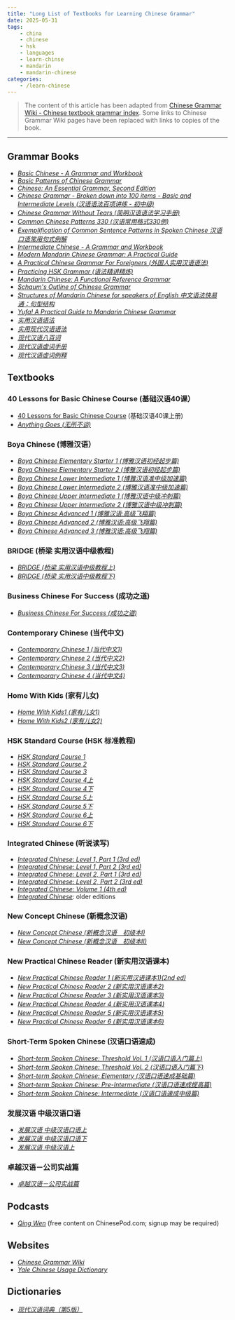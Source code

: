 ```yaml
---
title: "Long List of Textbooks for Learning Chinese Grammar"
date: 2025-05-31
tags:
    - china
    - chinese
    - hsk
    - languages
    - learn-chinse
    - mandarin
    - mandarin-chinese
categories:
    - /learn-chinese
---
```


> The content of this article has been adapted from [Chinese Grammar Wiki - Chinese textbook grammar index](https://resources.allsetlearning.com/chinese/grammar/Chinese_textbook_grammar_index). Some links to Chinese Grammar Wiki pages have been replaced with links to copies of the book. 

---

## Grammar Books

- _[Basic Chinese - A Grammar and Workbook](https://resources.allsetlearning.com/chinese/grammar/Basic_Chinese_-_A_Grammar_and_Workbook "Basic Chinese - A Grammar and Workbook")_ 
- _[Basic Patterns of Chinese Grammar](https://resources.allsetlearning.com/chinese/grammar/Basic_Patterns_of_Chinese_Grammar "Basic Patterns of Chinese Grammar")_ 
- _[Chinese: An Essential Grammar, Second Edition](https://resources.allsetlearning.com/chinese/grammar/Chinese:_An_Essential_Grammar,_Second_Edition "Chinese: An Essential Grammar, Second Edition")_ 
- _[Chinese Grammar - Broken down into 100 items - Basic and Intermediate Levels (汉语语法百项讲练 - 初中级)](https://resources.allsetlearning.com/chinese/grammar/Chinese_Grammar_-_Broken_down_into_100_items_-_Basic_and_Intermediate_Levels_\(%E6%B1%89%E8%AF%AD%E8%AF%AD%E6%B3%95%E7%99%BE%E9%A1%B9%E8%AE%B2%E7%BB%83_-_%E5%88%9D%E4%B8%AD%E7%BA%A7\) "Chinese Grammar - Broken down into 100 items - Basic and Intermediate Levels (汉语语法百项讲练 - 初中级)")_ 
- _[Chinese Grammar Without Tears (简明汉语语法学习手册)](https://resources.allsetlearning.com/chinese/grammar/Chinese_Grammar_Without_Tears_\(%E7%AE%80%E6%98%8E%E6%B1%89%E8%AF%AD%E8%AF%AD%E6%B3%95%E5%AD%A6%E4%B9%A0%E6%89%8B%E5%86%8C\) "Chinese Grammar Without Tears (简明汉语语法学习手册)")_ 
- _[Common Chinese Patterns 330 (汉语常用格式330例)](https://resources.allsetlearning.com/chinese/grammar/Common_Chinese_Patterns_330_\(%E6%B1%89%E8%AF%AD%E5%B8%B8%E7%94%A8%E6%A0%BC%E5%BC%8F330%E4%BE%8B\) "Common Chinese Patterns 330 (汉语常用格式330例)")_ 
- _[Exemplification of Common Sentence Patterns in Spoken Chinese 汉语口语常用句式例解](https://resources.allsetlearning.com/chinese/grammar/Exemplification_of_Common_Sentence_Patterns_in_Spoken_Chinese_%E6%B1%89%E8%AF%AD%E5%8F%A3%E8%AF%AD%E5%B8%B8%E7%94%A8%E5%8F%A5%E5%BC%8F%E4%BE%8B%E8%A7%A3 "Exemplification of Common Sentence Patterns in Spoken Chinese 汉语口语常用句式例解")_ 
- _[Intermediate Chinese - A Grammar and Workbook](https://resources.allsetlearning.com/chinese/grammar/Intermediate_Chinese_-_A_Grammar_and_Workbook "Intermediate Chinese - A Grammar and Workbook")_ 
- _[Modern Mandarin Chinese Grammar: A Practical Guide](https://resources.allsetlearning.com/chinese/grammar/Modern_Mandarin_Chinese_Grammar:_A_Practical_Guide "Modern Mandarin Chinese Grammar: A Practical Guide")_ 
- _[A Practical Chinese Grammar For Foreigners (外国人实用汉语语法)](https://resources.allsetlearning.com/chinese/grammar/A_Practical_Chinese_Grammar_For_Foreigners_\(%E5%A4%96%E5%9B%BD%E4%BA%BA%E5%AE%9E%E7%94%A8%E6%B1%89%E8%AF%AD%E8%AF%AD%E6%B3%95\) "A Practical Chinese Grammar For Foreigners (外国人实用汉语语法)")_ 
- _[Practicing HSK Grammar (语法精讲精炼)](https://resources.allsetlearning.com/chinese/grammar/Practicing_HSK_Grammar_\(%E8%AF%AD%E6%B3%95%E7%B2%BE%E8%AE%B2%E7%B2%BE%E7%82%BC\) "Practicing HSK Grammar (语法精讲精炼)")_ 
- _[Mandarin Chinese: A Functional Reference Grammar](https://resources.allsetlearning.com/chinese/grammar/Mandarin_Chinese:_A_Functional_Reference_Grammar "Mandarin Chinese: A Functional Reference Grammar")_ 
- _[Schaum's Outline of Chinese Grammar](https://resources.allsetlearning.com/chinese/grammar/Schaum%27s_Outline_of_Chinese_Grammar "Schaum's Outline of Chinese Grammar")_ 
- _[Structures of Mandarin Chinese for speakers of English 中文语法快易通：句型结构](https://resources.allsetlearning.com/chinese/grammar/Structures_of_Mandarin_Chinese_for_speakers_of_English_%E4%B8%AD%E6%96%87%E8%AF%AD%E6%B3%95%E5%BF%AB%E6%98%93%E9%80%9A%EF%BC%9A%E5%8F%A5%E5%9E%8B%E7%BB%93%E6%9E%84 "Structures of Mandarin Chinese for speakers of English 中文语法快易通：句型结构")_ 
- _[Yufa! A Practical Guide to Mandarin Chinese Grammar](https://resources.allsetlearning.com/chinese/grammar/Yufa!_A_Practical_Guide_to_Mandarin_Chinese_Grammar "Yufa! A Practical Guide to Mandarin Chinese Grammar")_ 
- _[实用汉语语法](https://resources.allsetlearning.com/chinese/grammar/%E5%AE%9E%E7%94%A8%E6%B1%89%E8%AF%AD%E8%AF%AD%E6%B3%95 "实用汉语语法")_ 
- _[实用现代汉语语法](https://resources.allsetlearning.com/chinese/grammar/%E5%AE%9E%E7%94%A8%E7%8E%B0%E4%BB%A3%E6%B1%89%E8%AF%AD%E8%AF%AD%E6%B3%95 "实用现代汉语语法")_ 
- _[现代汉语八百词](https://resources.allsetlearning.com/chinese/grammar/%E7%8E%B0%E4%BB%A3%E6%B1%89%E8%AF%AD%E5%85%AB%E7%99%BE%E8%AF%8D "现代汉语八百词")_ 
- _[现代汉语虚词手册](https://resources.allsetlearning.com/chinese/grammar/%E7%8E%B0%E4%BB%A3%E6%B1%89%E8%AF%AD%E8%99%9A%E8%AF%8D%E6%89%8B%E5%86%8C "现代汉语虚词手册")_ 
- _[现代汉语虚词例释](https://resources.allsetlearning.com/chinese/grammar/%E7%8E%B0%E4%BB%A3%E6%B1%89%E8%AF%AD%E8%99%9A%E8%AF%8D%E4%BE%8B%E9%87%8A "现代汉语虚词例释")_ 

## Textbooks

### 40 Lessons for Basic Chinese Course (基础汉语40课）

- [40 Lessons for Basic Chinese Course](https://archive.org/details/jichuhanyu40ke400000unse) (基础汉语40课上册)
- _[Anything Goes (无所不谈)](https://resources.allsetlearning.com/chinese/grammar/Anything_Goes_\(%E6%97%A0%E6%89%80%E4%B8%8D%E8%B0%88\) "Anything Goes (无所不谈)")_ 

### Boya Chinese (博雅汉语）

- _[Boya Chinese Elementary Starter 1 (博雅汉语初经起步篇)](https://resources.allsetlearning.com/chinese/grammar/Boya_Chinese_Elementary_Starter_1_\(%E5%8D%9A%E9%9B%85%E6%B1%89%E8%AF%AD%E5%88%9D%E7%BB%8F%E8%B5%B7%E6%AD%A5%E7%AF%87\) "Boya Chinese Elementary Starter 1 (博雅汉语初经起步篇)")_ 
- _[Boya Chinese Elementary Starter 2 (博雅汉语初经起步篇)](https://resources.allsetlearning.com/chinese/grammar/Boya_Chinese_Elementary_Starter_2_\(%E5%8D%9A%E9%9B%85%E6%B1%89%E8%AF%AD%E5%88%9D%E7%BB%8F%E8%B5%B7%E6%AD%A5%E7%AF%87\) "Boya Chinese Elementary Starter 2 (博雅汉语初经起步篇)")_ 
- _[Boya Chinese Lower Intermediate 1 (博雅汉语准中级加速篇)](https://resources.allsetlearning.com/chinese/grammar/Boya_Chinese_Lower_Intermediate_1_\(%E5%8D%9A%E9%9B%85%E6%B1%89%E8%AF%AD%E5%87%86%E4%B8%AD%E7%BA%A7%E5%8A%A0%E9%80%9F%E7%AF%87\) "Boya Chinese Lower Intermediate 1 (博雅汉语准中级加速篇)")_ 
- _[Boya Chinese Lower Intermediate 2 (博雅汉语准中级加速篇)](https://resources.allsetlearning.com/chinese/grammar/Boya_Chinese_Lower_Intermediate_2_\(%E5%8D%9A%E9%9B%85%E6%B1%89%E8%AF%AD%E5%87%86%E4%B8%AD%E7%BA%A7%E5%8A%A0%E9%80%9F%E7%AF%87\) "Boya Chinese Lower Intermediate 2 (博雅汉语准中级加速篇)")_ 
- _[Boya Chinese Upper Intermediate 1 (博雅汉语中级冲刺篇)](https://resources.allsetlearning.com/chinese/grammar/Boya_Chinese_Upper_Intermediate_1_\(%E5%8D%9A%E9%9B%85%E6%B1%89%E8%AF%AD%E4%B8%AD%E7%BA%A7%E5%86%B2%E5%88%BA%E7%AF%87\) "Boya Chinese Upper Intermediate 1 (博雅汉语中级冲刺篇)")_ 
- _[Boya Chinese Upper Intermediate 2 (博雅汉语中级冲刺篇)](https://resources.allsetlearning.com/chinese/grammar/Boya_Chinese_Upper_Intermediate_2_\(%E5%8D%9A%E9%9B%85%E6%B1%89%E8%AF%AD%E4%B8%AD%E7%BA%A7%E5%86%B2%E5%88%BA%E7%AF%87\) "Boya Chinese Upper Intermediate 2 (博雅汉语中级冲刺篇)")_ 
- _[Boya Chinese Advanced 1 (博雅汉语:高级飞翔篇)](https://resources.allsetlearning.com/chinese/grammar/Boya_Chinese_Advanced_1_\(%E5%8D%9A%E9%9B%85%E6%B1%89%E8%AF%AD:%E9%AB%98%E7%BA%A7%E9%A3%9E%E7%BF%94%E7%AF%87\) "Boya Chinese Advanced 1 (博雅汉语:高级飞翔篇)")_ 
- _[Boya Chinese Advanced 2 (博雅汉语:高级飞翔篇)](https://resources.allsetlearning.com/chinese/grammar/Boya_Chinese_Advanced_2_\(%E5%8D%9A%E9%9B%85%E6%B1%89%E8%AF%AD:%E9%AB%98%E7%BA%A7%E9%A3%9E%E7%BF%94%E7%AF%87\) "Boya Chinese Advanced 2 (博雅汉语:高级飞翔篇)")_ 
- _[Boya Chinese Advanced 3 (博雅汉语:高级飞翔篇)](https://resources.allsetlearning.com/chinese/grammar/Boya_Chinese_Advanced_3_\(%E5%8D%9A%E9%9B%85%E6%B1%89%E8%AF%AD:%E9%AB%98%E7%BA%A7%E9%A3%9E%E7%BF%94%E7%AF%87\) "Boya Chinese Advanced 3 (博雅汉语:高级飞翔篇)")_ 

### BRIDGE (桥梁 实用汉语中级教程)

- _[BRIDGE (桥梁 实用汉语中级教程上)](https://resources.allsetlearning.com/chinese/grammar/BRIDGE_\(%E6%A1%A5%E6%A2%81_%E5%AE%9E%E7%94%A8%E6%B1%89%E8%AF%AD%E4%B8%AD%E7%BA%A7%E6%95%99%E7%A8%8B%E4%B8%8A\) "BRIDGE (桥梁 实用汉语中级教程上)")_ 
- _[BRIDGE (桥梁 实用汉语中级教程下)](https://resources.allsetlearning.com/chinese/grammar/BRIDGE_\(%E6%A1%A5%E6%A2%81_%E5%AE%9E%E7%94%A8%E6%B1%89%E8%AF%AD%E4%B8%AD%E7%BA%A7%E6%95%99%E7%A8%8B%E4%B8%8B\) "BRIDGE (桥梁 实用汉语中级教程下)")_ 

### Business Chinese For Success (成功之道)

- _[Business Chinese For Success (成功之道)](https://resources.allsetlearning.com/chinese/grammar/Business_Chinese_For_Success_\(%E6%88%90%E5%8A%9F%E4%B9%8B%E9%81%93\) "Business Chinese For Success (成功之道)")_ 

### Contemporary Chinese (当代中文)

- _[Contemporary Chinese 1 (当代中文1)](https://resources.allsetlearning.com/chinese/grammar/Contemporary_Chinese_1_\(%E5%BD%93%E4%BB%A3%E4%B8%AD%E6%96%871\) "Contemporary Chinese 1 (当代中文1)")_ 
- _[Contemporary Chinese 2 (当代中文2)](https://resources.allsetlearning.com/chinese/grammar/Contemporary_Chinese_2_\(%E5%BD%93%E4%BB%A3%E4%B8%AD%E6%96%872\) "Contemporary Chinese 2 (当代中文2)")_ 
- _[Contemporary Chinese 3 (当代中文3)](https://resources.allsetlearning.com/chinese/grammar/Contemporary_Chinese_3_\(%E5%BD%93%E4%BB%A3%E4%B8%AD%E6%96%873\) "Contemporary Chinese 3 (当代中文3)")_ 
- _[Contemporary Chinese 4 (当代中文4)](https://resources.allsetlearning.com/chinese/grammar/Contemporary_Chinese_4_\(%E5%BD%93%E4%BB%A3%E4%B8%AD%E6%96%874\) "Contemporary Chinese 4 (当代中文4)")_ 

### Home With Kids (家有儿女)

- _[Home With Kids1 (家有儿女1)](https://resources.allsetlearning.com/chinese/grammar/Home_With_Kids1_\(%E5%AE%B6%E6%9C%89%E5%84%BF%E5%A5%B31\) "Home With Kids1 (家有儿女1)")_ 
- _[Home With Kids2 (家有儿女2)](https://resources.allsetlearning.com/chinese/grammar/Home_With_Kids2_\(%E5%AE%B6%E6%9C%89%E5%84%BF%E5%A5%B32\) "Home With Kids2 (家有儿女2)")_ 

### HSK Standard Course (HSK 标准教程)

- _[HSK Standard Course 1](https://resources.allsetlearning.com/chinese/grammar/HSK_Standard_Course_1 "HSK Standard Course 1")_ 
- _[HSK Standard Course 2](https://resources.allsetlearning.com/chinese/grammar/HSK_Standard_Course_2 "HSK Standard Course 2")_ 
- _[HSK Standard Course 3](https://resources.allsetlearning.com/chinese/grammar/HSK_Standard_Course_3 "HSK Standard Course 3")_ 
- _[HSK Standard Course 4上](https://resources.allsetlearning.com/chinese/grammar/HSK_Standard_Course_4%E4%B8%8A "HSK Standard Course 4上")_ 
- _[HSK Standard Course 4下](https://resources.allsetlearning.com/chinese/grammar/HSK_Standard_Course_4%E4%B8%8B "HSK Standard Course 4下")_ 
- _[HSK Standard Course 5上](https://resources.allsetlearning.com/chinese/grammar/HSK_Standard_Course_5%E4%B8%8A "HSK Standard Course 5上")_ 
- _[HSK Standard Course 5下](https://resources.allsetlearning.com/chinese/grammar/HSK_Standard_Course_5%E4%B8%8B "HSK Standard Course 5下")_ 
- _[HSK Standard Course 6上](https://resources.allsetlearning.com/chinese/grammar/HSK_Standard_Course_6%E4%B8%8A "HSK Standard Course 6上")_ 
- _[HSK Standard Course 6下](https://resources.allsetlearning.com/chinese/grammar/HSK_Standard_Course_6%E4%B8%8B "HSK Standard Course 6下")_ 

### Integrated Chinese (听说读写)

- _[Integrated Chinese: Level 1, Part 1 (3rd ed)](https://resources.allsetlearning.com/chinese/grammar/Integrated_Chinese:_Level_1,_Part_1_\(3rd_ed\) "Integrated Chinese: Level 1, Part 1 (3rd ed)")_ 
- _[Integrated Chinese: Level 1, Part 2 (3rd ed)](https://resources.allsetlearning.com/chinese/grammar/Integrated_Chinese:_Level_1,_Part_2_\(3rd_ed\) "Integrated Chinese: Level 1, Part 2 (3rd ed)")_ 
- _[Integrated Chinese: Level 2, Part 1 (3rd ed)](https://resources.allsetlearning.com/chinese/grammar/Integrated_Chinese:_Level_2,_Part_1_\(3rd_ed\) "Integrated Chinese: Level 2, Part 1 (3rd ed)")_ 
- _[Integrated Chinese: Level 2, Part 2 (3rd ed)](https://resources.allsetlearning.com/chinese/grammar/Integrated_Chinese:_Level_2,_Part_2_\(3rd_ed\) "Integrated Chinese: Level 2, Part 2 (3rd ed)")_ 
- _[Integrated Chinese: Volume 1 (4th ed)](https://resources.allsetlearning.com/gramwiki/?title=Integrated_Chinese:_Volume_1_\(4th_ed\)&action=edit&redlink=1 "Integrated Chinese: Volume 1 (4th ed) (page does not exist)")_ 
- _[Integrated Chinese](https://resources.allsetlearning.com/chinese/grammar/Integrated_Chinese "Integrated Chinese")_: older editions

### New Concept Chinese (新概念汉语)

- _[New Concept Chinese (新概念汉语　初级本I)](https://resources.allsetlearning.com/chinese/grammar/New_Concept_Chinese_\(%E6%96%B0%E6%A6%82%E5%BF%B5%E6%B1%89%E8%AF%AD_%E5%88%9D%E7%BA%A7%E6%9C%ACI\) "New Concept Chinese (新概念汉语 初级本I)")_ 
- _[New Concept Chinese (新概念汉语　初级本II)](https://resources.allsetlearning.com/chinese/grammar/New_Concept_Chinese_\(%E6%96%B0%E6%A6%82%E5%BF%B5%E6%B1%89%E8%AF%AD_%E5%88%9D%E7%BA%A7%E6%9C%ACII\) "New Concept Chinese (新概念汉语 初级本II)")_ 

### New Practical Chinese Reader (新实用汉语课本)

- _[New Practical Chinese Reader 1 (新实用汉语课本1)(2nd ed)](https://resources.allsetlearning.com/chinese/grammar/New_Practical_Chinese_Reader_1_\(%E6%96%B0%E5%AE%9E%E7%94%A8%E6%B1%89%E8%AF%AD%E8%AF%BE%E6%9C%AC1\)\(2nd_ed\) "New Practical Chinese Reader 1 (新实用汉语课本1)(2nd ed)")_ 
- _[New Practical Chinese Reader 2 (新实用汉语课本2)](https://resources.allsetlearning.com/chinese/grammar/New_Practical_Chinese_Reader_2_\(%E6%96%B0%E5%AE%9E%E7%94%A8%E6%B1%89%E8%AF%AD%E8%AF%BE%E6%9C%AC2\) "New Practical Chinese Reader 2 (新实用汉语课本2)")_ 
- _[New Practical Chinese Reader 3 (新实用汉语课本3)](https://resources.allsetlearning.com/chinese/grammar/New_Practical_Chinese_Reader_3_\(%E6%96%B0%E5%AE%9E%E7%94%A8%E6%B1%89%E8%AF%AD%E8%AF%BE%E6%9C%AC3\) "New Practical Chinese Reader 3 (新实用汉语课本3)")_ 
- _[New Practical Chinese Reader 4 (新实用汉语课本4)](https://resources.allsetlearning.com/chinese/grammar/New_Practical_Chinese_Reader_4_\(%E6%96%B0%E5%AE%9E%E7%94%A8%E6%B1%89%E8%AF%AD%E8%AF%BE%E6%9C%AC4\) "New Practical Chinese Reader 4 (新实用汉语课本4)")_ 
- _[New Practical Chinese Reader 5 (新实用汉语课本5)](https://resources.allsetlearning.com/chinese/grammar/New_Practical_Chinese_Reader_5_\(%E6%96%B0%E5%AE%9E%E7%94%A8%E6%B1%89%E8%AF%AD%E8%AF%BE%E6%9C%AC5\) "New Practical Chinese Reader 5 (新实用汉语课本5)")_ 
- _[New Practical Chinese Reader 6 (新实用汉语课本6)](https://resources.allsetlearning.com/chinese/grammar/New_Practical_Chinese_Reader_6_\(%E6%96%B0%E5%AE%9E%E7%94%A8%E6%B1%89%E8%AF%AD%E8%AF%BE%E6%9C%AC6\) "New Practical Chinese Reader 6 (新实用汉语课本6)")_ 

### Short-Term Spoken Chinese (汉语口语速成)

- _[Short-term Spoken Chinese: Threshold Vol. 1 (汉语口语入门篇上)](https://resources.allsetlearning.com/chinese/grammar/Short-term_Spoken_Chinese:_Threshold_Vol._1_\(%E6%B1%89%E8%AF%AD%E5%8F%A3%E8%AF%AD%E5%85%A5%E9%97%A8%E7%AF%87%E4%B8%8A\) "Short-term Spoken Chinese: Threshold Vol. 1 (汉语口语入门篇上)")_ 
- _[Short-term Spoken Chinese: Threshold Vol. 2 (汉语口语入门篇下)](https://resources.allsetlearning.com/chinese/grammar/Short-term_Spoken_Chinese:_Threshold_Vol._2_\(%E6%B1%89%E8%AF%AD%E5%8F%A3%E8%AF%AD%E5%85%A5%E9%97%A8%E7%AF%87%E4%B8%8B\) "Short-term Spoken Chinese: Threshold Vol. 2 (汉语口语入门篇下)")_ 
- _[Short-term Spoken Chinese: Elementary (汉语口语速成基础篇)](https://resources.allsetlearning.com/chinese/grammar/Short-term_Spoken_Chinese:_Elementary_\(%E6%B1%89%E8%AF%AD%E5%8F%A3%E8%AF%AD%E9%80%9F%E6%88%90%E5%9F%BA%E7%A1%80%E7%AF%87\) "Short-term Spoken Chinese: Elementary (汉语口语速成基础篇)")_ 
- _[Short-term Spoken Chinese: Pre-Intermediate (汉语口语速成提高篇)](https://resources.allsetlearning.com/chinese/grammar/Short-term_Spoken_Chinese:_Pre-Intermediate_\(%E6%B1%89%E8%AF%AD%E5%8F%A3%E8%AF%AD%E9%80%9F%E6%88%90%E6%8F%90%E9%AB%98%E7%AF%87\) "Short-term Spoken Chinese: Pre-Intermediate (汉语口语速成提高篇)")_ 
- _[Short-term Spoken Chinese: Intermediate (汉语口语速成中级篇)](https://resources.allsetlearning.com/chinese/grammar/Short-term_Spoken_Chinese:_Intermediate_\(%E6%B1%89%E8%AF%AD%E5%8F%A3%E8%AF%AD%E9%80%9F%E6%88%90%E4%B8%AD%E7%BA%A7%E7%AF%87\) "Short-term Spoken Chinese: Intermediate (汉语口语速成中级篇)")_ 

### 发展汉语 中级汉语口语

- _[发展汉语 中级汉语口语上](https://resources.allsetlearning.com/chinese/grammar/%E5%8F%91%E5%B1%95%E6%B1%89%E8%AF%AD_%E4%B8%AD%E7%BA%A7%E6%B1%89%E8%AF%AD%E5%8F%A3%E8%AF%AD%E4%B8%8A "发展汉语 中级汉语口语上")_ 
- _[发展汉语 中级汉语口语下](https://resources.allsetlearning.com/chinese/grammar/%E5%8F%91%E5%B1%95%E6%B1%89%E8%AF%AD_%E4%B8%AD%E7%BA%A7%E6%B1%89%E8%AF%AD%E5%8F%A3%E8%AF%AD%E4%B8%8B "发展汉语 中级汉语口语下")_ 
- _[发展汉语 中级汉语上](https://resources.allsetlearning.com/chinese/grammar/%E5%8F%91%E5%B1%95%E6%B1%89%E8%AF%AD_%E4%B8%AD%E7%BA%A7%E6%B1%89%E8%AF%AD%E4%B8%8A "发展汉语 中级汉语上")_ 

### 卓越汉语－公司实战篇

- _[卓越汉语－公司实战篇](https://resources.allsetlearning.com/chinese/grammar/%E5%8D%93%E8%B6%8A%E6%B1%89%E8%AF%AD%EF%BC%8D%E5%85%AC%E5%8F%B8%E5%AE%9E%E6%88%98%E7%AF%87 "卓越汉语－公司实战篇")_ 

## Podcasts

- _[Qing Wen](https://resources.allsetlearning.com/chinese/grammar/Qing_Wen "Qing Wen")_ (free content on ChinesePod.com; signup may be required)

## Websites

- _[Chinese Grammar Wiki](https://resources.allsetlearning.com/chinese/grammar/Main_Page)_
- _[Yale Chinese Usage Dictionary](https://resources.allsetlearning.com/chinese/grammar/Yale_Chinese_Usage_Dictionary "Yale Chinese Usage Dictionary")_

## Dictionaries

- _[现代汉语词典（第5版）](https://resources.allsetlearning.com/chinese/grammar/%E7%8E%B0%E4%BB%A3%E6%B1%89%E8%AF%AD%E8%AF%8D%E5%85%B8%EF%BC%88%E7%AC%AC5%E7%89%88%EF%BC%89 "现代汉语词典（第5版）")_ 
